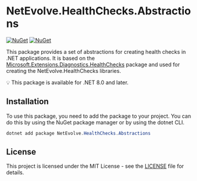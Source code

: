 # NetEvolve.HealthChecks.Abstractions

[![NuGet](https://img.shields.io/nuget/v/NetEvolve.HealthChecks.Abstractions?logo=nuget)](https://www.nuget.org/packages/NetEvolve.HealthChecks.Abstractions/)
[![NuGet](https://img.shields.io/nuget/dt/NetEvolve.HealthChecks.Abstractions?logo=nuget)](https://www.nuget.org/packages/NetEvolve.HealthChecks.Abstractions/)

This package provides a set of abstractions for creating health checks in .NET applications. It is based on the [Microsoft.Extensions.Diagnostics.HealthChecks](https://www.nuget.org/packages/Microsoft.Extensions.Diagnostics.HealthChecks/) package and used for creating the NetEvolve.HealthChecks libraries.

:bulb: This package is available for .NET 8.0 and later.

## Installation
To use this package, you need to add the package to your project. You can do this by using the NuGet package manager or by using the dotnet CLI.
```powershell
dotnet add package NetEvolve.HealthChecks.Abstractions
```

## License

This project is licensed under the MIT License - see the [LICENSE](https://raw.githubusercontent.com/dailydevops/healthchecks/refs/heads/main/LICENSE) file for details.
